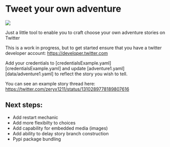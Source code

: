 # Tweet your own adventure

<img src="https://i.imgur.com/MkHvB10.png"/>

Just a little tool to enable you to craft choose your own adventure stories on Twitter

This is a work in progress, but to get started ensure that you have a twitter developer account: https://developer.twitter.com

Add your credentials to [credentialsExample.yaml][credentialsExample.yaml] and update [adventure1.yaml][data/adventure1.yaml] to reflect the story you wish to tell.

You can see an example story thread here: https://twitter.com/zeryx1211/status/1310289778189807616

## Next steps:

* Add restart mechanic
* Add more flexibilty to choices
* Add capability for embedded media (images)
* Add ability to delay story branch construction
* Pypi package bundling
